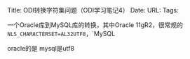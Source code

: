 Title: ODI转换字符集问题（ODI学习笔记4）
Date:
URL: 
Tags: 

一个Oracle库到MySQL库的转换，其中Oracle 11gR2，很常规的`NLS_CHARACTERSET=AL32UTF8`，`MySQL

oracle的是
mysql是utf8
